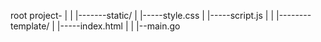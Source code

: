 root project-
|
|
|-------static/
|         |-----style.css
|         |-----script.js
|
|
|--------template/
|         |-----index.html
|
|
|--main.go
